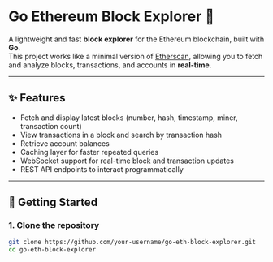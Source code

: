 # Go Ethereum Block Explorer 🚀

A lightweight and fast **block explorer** for the Ethereum blockchain, built with **Go**.  
This project works like a minimal version of [Etherscan](https://etherscan.io), allowing you to fetch and analyze blocks, transactions, and accounts in **real-time**.

---

## ✨ Features
- Fetch and display latest blocks (number, hash, timestamp, miner, transaction count)
- View transactions in a block and search by transaction hash
- Retrieve account balances
- Caching layer for faster repeated queries
- WebSocket support for real-time block and transaction updates
- REST API endpoints to interact programmatically

---

## 🚀 Getting Started

### 1. Clone the repository
```bash
git clone https://github.com/your-username/go-eth-block-explorer.git
cd go-eth-block-explorer
